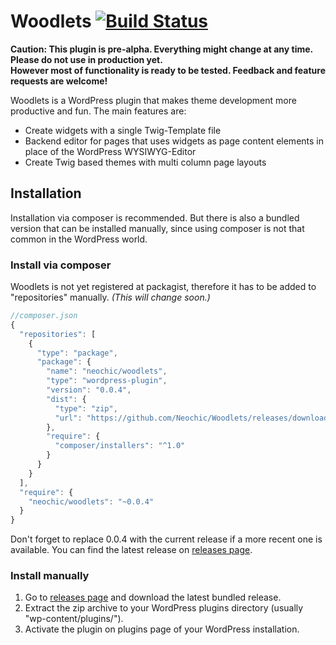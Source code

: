 # Woodlets [![Build Status](https://travis-ci.org/Neochic/Woodlets.svg)](https://travis-ci.org/Neochic/Woodlets)
**Caution: This plugin is pre-alpha. Everything might change at any time. Please do not use in production yet.  
However most of functionality is ready to be tested. Feedback and feature requests are welcome!**

Woodlets is a WordPress plugin that makes theme development more productive and fun. The main features are:
* Create widgets with a single Twig-Template file
* Backend editor for pages that uses widgets as page content elements in place of the WordPress WYSIWYG-Editor
* Create Twig based themes with multi column page layouts

## Installation
Installation via composer is recommended. But there is also a bundled version that can be installed manually, since using composer is not that common in the WordPress world.
### Install via composer
Woodlets is not yet registered at packagist, therefore it has to be added to "repositories" manually. *(This will change soon.)*  
```javascript
//composer.json
{
  "repositories": [
    {
      "type": "package",
      "package": {
        "name": "neochic/woodlets",
        "type": "wordpress-plugin",
        "version": "0.0.4",
        "dist": {
          "type": "zip",
          "url": "https://github.com/Neochic/Woodlets/releases/download/v0.0.4/woodlets-v0.0.4.zip"
        },
        "require": {
          "composer/installers": "^1.0"
        }
      }
    }
  ],
  "require": {
    "neochic/woodlets": "~0.0.4"
  }
}
```
Don't forget to replace 0.0.4 with the current release if a more recent one is available. You can find the latest release on [releases page](https://github.com/Neochic/Woodlets/releases).
### Install manually
1. Go to [releases page](https://github.com/Neochic/Woodlets/releases) and download the latest bundled release.
2. Extract the zip archive to your WordPress plugins directory (usually "wp-content/plugins/").
3. Activate the plugin on plugins page of your WordPress installation.
